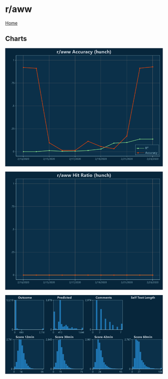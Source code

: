 # r/aww

[Home](../index.md)

## Charts

![r/aww R² (hunch)](../images/hunch_aww_Accuracy.png "r/aww R² (hunch)")

![r/aww Hit Ratio (hunch)](../images/hunch_aww_HitRatio.png "r/aww Hit Ratio (hunch)")

![r/aww Distributions (hunch)](../images/hunch_aww_Distributions.png "r/aww Distributions (hunch)")

